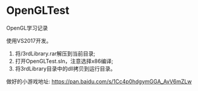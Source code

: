 # OpenGLTest
OpenGL学习记录

使用VS2017开发。

1. 将/3rdLibrary.rar解压到当前目录;
2. 打开OpenGLTest.sln，注意选择x86编译;
3. 将3rdLibrary目录中的dll拷贝到运行目录。

做好的小游戏地址:
https://pan.baidu.com/s/1Cc4p0hdgymGGA_AvV6mZLw
